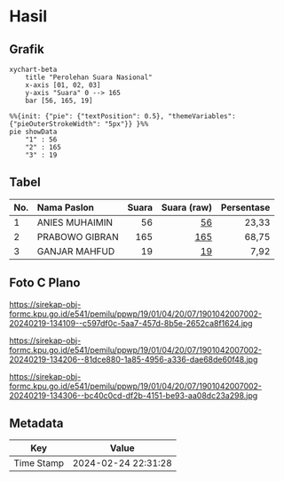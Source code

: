 # Hasil

## Grafik

```mermaid
xychart-beta
    title "Perolehan Suara Nasional"
    x-axis [01, 02, 03]
    y-axis "Suara" 0 --> 165
    bar [56, 165, 19]
```

```mermaid
%%{init: {"pie": {"textPosition": 0.5}, "themeVariables": {"pieOuterStrokeWidth": "5px"}} }%%
pie showData
    "1" : 56
    "2" : 165
    "3" : 19
```

## Tabel

| No. | Nama Paslon    | Suara | Suara (raw) | Persentase |
|:--- |:-------------- | -----:| -----------:| ----------:|
| 1   | ANIES MUHAIMIN | 56    | [56][p-1]   | 23,33      |
| 2   | PRABOWO GIBRAN | 165   | [165][p-2]  | 68,75      |
| 3   | GANJAR MAHFUD  | 19    | [19][p-3]   | 7,92       |


[p-1]: https://github.com/gigit-pemilu/pemilu-2024/blob/main/pilpres/hitung-suara/sub/19-kepulauan-bangka-belitung/sub/01-bangka/sub/04-mendo-barat/sub/2007-kace/sub/002-tps/sub/paslon-1.txt
[p-2]: https://github.com/gigit-pemilu/pemilu-2024/blob/main/pilpres/hitung-suara/sub/19-kepulauan-bangka-belitung/sub/01-bangka/sub/04-mendo-barat/sub/2007-kace/sub/002-tps/sub/paslon-2.txt
[p-3]: https://github.com/gigit-pemilu/pemilu-2024/blob/main/pilpres/hitung-suara/sub/19-kepulauan-bangka-belitung/sub/01-bangka/sub/04-mendo-barat/sub/2007-kace/sub/002-tps/sub/paslon-3.txt

## Foto C Plano

https://sirekap-obj-formc.kpu.go.id/e541/pemilu/ppwp/19/01/04/20/07/1901042007002-20240219-134109--c597df0c-5aa7-457d-8b5e-2652ca8f1624.jpg

https://sirekap-obj-formc.kpu.go.id/e541/pemilu/ppwp/19/01/04/20/07/1901042007002-20240219-134206--81dce880-1a85-4956-a336-dae68de60f48.jpg

https://sirekap-obj-formc.kpu.go.id/e541/pemilu/ppwp/19/01/04/20/07/1901042007002-20240219-134306--bc40c0cd-df2b-4151-be93-aa08dc23a298.jpg


## Metadata

| Key        | Value               |
| ---------- | ------------------- |
| Time Stamp | 2024-02-24 22:31:28 |



